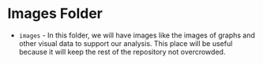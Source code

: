 # Images Folder

- `images` - In this folder, we will have images like the images of graphs and other visual data to support our analysis. This place will be useful because it will keep the rest of the repository not overcrowded.